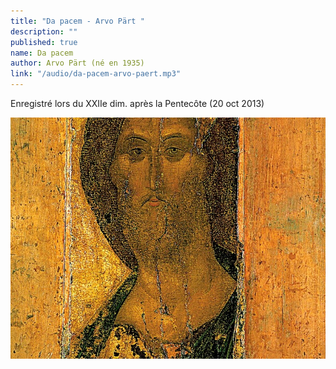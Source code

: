 ```yaml
---
title: "Da pacem - Arvo Pärt "
description: ""
published: true
name: Da pacem
author: Arvo Pärt (né en 1935)
link: "/audio/da-pacem-arvo-paert.mp3"
---
```


Enregistré lors du XXIIe dim. après la Pentecôte (20 oct 2013)

![rublev_christ.jpg](/images/rublev_christ.jpg)



